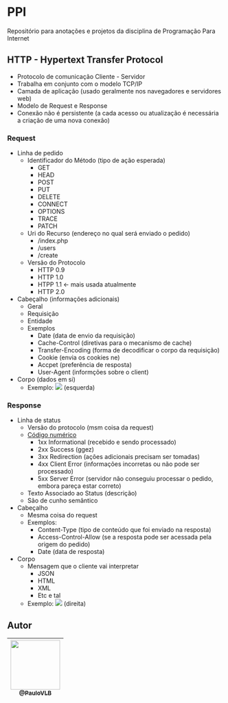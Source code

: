 # PPI
Repositório para anotações e projetos da disciplina de Programação Para Internet

## HTTP - Hypertext Transfer Protocol
- Protocolo de comunicação Cliente - Servidor
- Trabalha em conjunto com o modelo TCP/IP
- Camada de aplicação (usado geralmente nos navegadores e servidores web) 
- Modelo de Request e Response
- Conexão não é persistente (a cada acesso ou atualização é necessária a criação de uma nova conexão)

### Request
- Linha de pedido
    - Identificador do Método (tipo de ação esperada)
        - GET
        - HEAD
        - POST
        - PUT
        - DELETE
        - CONNECT
        - OPTIONS
        - TRACE
        - PATCH
    - Uri do Recurso (endereço no qual será enviado o pedido)
        - /index.php
        - /users
        - /create
    - Versão do Protocolo
        - HTTP 0.9
        - HTTP 1.0
        - HTPP 1.1 <- mais usada atualmente
        - HTTP 2.0
- Cabeçalho (informações adicionais)
    - Geral 
    - Requisição
    - Entidade
    - Exemplos
        - Date (data de envio da requisição)
        - Cache-Control (diretivas para o mecanismo de cache)
        - Transfer-Encoding (forma de decodificar o corpo da requisição)
        - Cookie (envia os cookies ne)
        - Accpet (preferência de resposta)
        - User-Agent (informções sobre o client)
- Corpo (dados em si)
    - Exemplo:
    <img src="https://gblobscdn.gitbook.com/assets%2F-LPXlabEs8YqL0ObNsDq%2F-LQ3neCiuJkgFGAxEicy%2F-LQ3nej2V4Ox2vKh2wm4%2Fcadastro.png?alt=media"></img>
    (esquerda)

### Response
- Linha de status
    - Versão do protocolo (msm coisa da request)
    - [Código numérico](https://developer.mozilla.org/pt-PT/docs/Web/HTTP/Status) 
        - 1xx Informational (recebido e sendo processado)
        - 2xx Success (ggez)
        - 3xx Redirection (ações adicionais precisam ser tomadas)
        - 4xx Client Error (informações incorretas ou não pode ser processado)
        - 5xx Server Error (servidor não conseguiu processar o pedido, embora pareça estar correto)
    - Texto Associado ao Status (descrição)
    - São de cunho semântico
- Cabeçalho
    - Mesma coisa do request
    - Exemplos: 
        - Content-Type (tipo de conteúdo que foi enviado na resposta)
        - Access-Control-Allow (se a resposta pode ser acessada pela origem do pedido)
        - Date (data de resposta)
- Corpo 
    - Mensagem que o cliente vai interpretar
        - JSON
        - HTML
        - XML
        - Etc e tal
    - Exemplo:
    <img src="https://gblobscdn.gitbook.com/assets%2F-LPXlabEs8YqL0ObNsDq%2F-LQ3neCiuJkgFGAxEicy%2F-LQ3nej2V4Ox2vKh2wm4%2Fcadastro.png?alt=media"></img>
    (direita)

## Autor
[<img src="https://avatars3.githubusercontent.com/u/31678236?s=400&v=4" width=115><br><sub>@PauloVLB</sub>](https://github.com/PauloVLB) | 
| :---: |